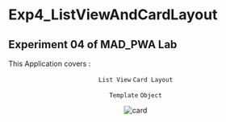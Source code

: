 # Exp4_ListViewAndCardLayout

## Experiment 04 of MAD_PWA Lab

This Application covers :


<div align = center>

`List View`    `Card Layout`  

`Template`   `Object`

</div>




<div align = center>

![card](https://user-images.githubusercontent.com/86104620/232140720-6c6fa4b2-1f70-4b29-b0f9-2ef6e12d856b.jpeg)

</div>
